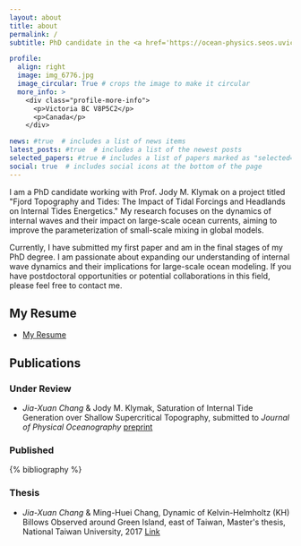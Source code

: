 ```yaml
---
layout: about
title: about
permalink: /
subtitle: PhD candidate in the <a href='https://ocean-physics.seos.uvic.ca/~jklymak/pages/people.html'> Ocean Physics group</a>, <a href='https://www.uvic.ca/science/seos/index.php'>School of Earth and Ocean Sciences, University of Victoria</a>, Victoria, British Columbia, Canada.

profile:
  align: right
  image: img_6776.jpg
  image_circular: True # crops the image to make it circular
  more_info: >
    <div class="profile-more-info">
      <p>Victoria BC V8P5C2</p>
      <p>Canada</p>
    </div>

news: #true  # includes a list of news items
latest_posts: #true  # includes a list of the newest posts
selected_papers: #true # includes a list of papers marked as "selected={true}"
social: true  # includes social icons at the bottom of the page
---
```


I am a PhD candidate working with Prof. Jody M. Klymak on a project titled "Fjord Topography and Tides: The Impact of Tidal Forcings and Headlands on Internal Tides Energetics." My research focuses on the dynamics of internal waves and their impact on large-scale ocean currents, aiming to improve the parameterization of small-scale mixing in global models.

Currently, I have submitted my first paper and am in the final stages of my PhD degree. I am passionate about expanding our understanding of internal wave dynamics and their implications for large-scale ocean modeling. If you have postdoctoral opportunities or potential collaborations in this field, please feel free to contact me.

## My Resume
- [My Resume](assets/pdf/resume.pdf)

## Publications

### Under Review
- *Jia-Xuan Chang* & Jody M. Klymak, Saturation of Internal Tide Generation over Shallow Supercritical Topography, submitted to *Journal of Physical Oceanography*  [preprint](assets/pdf/preprint.pdf)

### Published

{% bibliography %}

### Thesis
- *Jia-Xuan Chang* & Ming-Huei Chang, Dynamic of Kelvin-Helmholtz (KH) Billows Observed around Green Island, east of Taiwan, Master's thesis, National Taiwan University, 2017 [Link](https://tdr.lib.ntu.edu.tw/jspui/handle/123456789/68477?locale=en)
